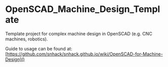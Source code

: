 # OpenSCAD_Machine_Design_Template

Template project for complex machine design in OpenSCAD (e.g. CNC machines, robotics).

Guide to usage can be found at:
[https://github.com/snhack/snhack.github.io/wiki/OpenSCAD-for-Machine-Design]()

